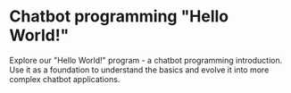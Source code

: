 # Chatbot programming "Hello World!"
Explore our "Hello World!" program - a chatbot programming introduction. Use it as a foundation to understand the basics and evolve it into more complex chatbot applications.
